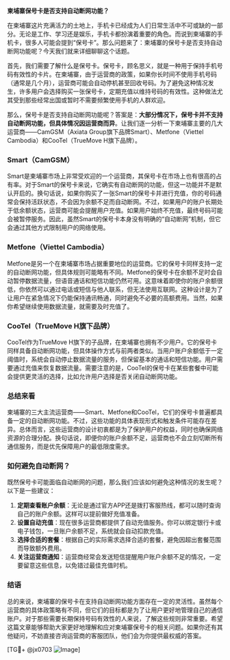 **柬埔寨保号卡是否支持自动断网功能？**

在柬埔寨这片充满活力的土地上，手机卡已经成为人们日常生活中不可或缺的一部分。无论是工作、学习还是娱乐，手机卡都扮演着重要的角色。而说到柬埔寨的手机卡，很多人可能会提到“保号卡”。那么问题来了：柬埔寨的保号卡是否支持自动断网功能呢？今天我们就来详细聊聊这个话题。

首先，我们需要了解什么是保号卡。保号卡，顾名思义，就是一种用于保持手机号码有效性的卡片。在柬埔寨，由于运营商的政策，如果你长时间不使用手机号码（通常是几个月），运营商可能会自动停机甚至回收号码。为了避免这种情况发生，许多用户会选择购买一张保号卡，定期充值以维持号码的有效性。这种做法尤其受到那些经常出国或暂时不需要频繁使用手机的人群欢迎。

那么，保号卡是否支持自动断网功能呢？答案是：**大部分情况下，保号卡并不支持自动断网功能，但具体情况因运营商而异**。让我们逐一分析一下柬埔寨主要的几大运营商——CamGSM（Axiata Group旗下品牌Smart）、Metfone（Viettel Cambodia）和CooTel（TrueMove H旗下品牌）。

### Smart（CamGSM）
Smart是柬埔寨市场上非常受欢迎的一个运营商，其保号卡在市场上也有很高的占有率。对于Smart的保号卡来说，它确实有自动断网的功能，但这一功能并不是默认开启的。换句话说，如果你购买了一张Smart的保号卡并进行充值，你的号码通常会保持活跃状态，不会因为余额不足而自动断网。不过，如果用户的账户长期处于低余额状态，运营商可能会提醒用户充值。如果用户始终不充值，最终号码可能会被暂停服务。因此，虽然Smart的保号卡本身没有明确的“自动断网”机制，但它会通过其他方式限制用户的网络使用。

### Metfone（Viettel Cambodia）
Metfone是另一个在柬埔寨市场占据重要地位的运营商。它的保号卡同样支持一定的自动断网功能，但具体规则可能略有不同。Metfone的保号卡在余额不足时会自动暂停数据流量，但语音通话和短信功能仍然可用。这意味着即使你的账户余额很低，你依然可以通过电话或短信与他人联系，但无法使用互联网。这种设计是为了让用户在紧急情况下仍能保持通讯畅通，同时避免不必要的高额费用。当然，如果你希望继续使用数据流量，就需要及时充值了。

### CooTel（TrueMove H旗下品牌）
CooTel作为TrueMove H旗下的子品牌，在柬埔寨也拥有不少用户。它的保号卡同样具备自动断网功能，但具体操作方式与前两者类似。当用户账户余额低于一定阈值时，系统会自动停止数据流量的服务，但保留基本的通话和短信功能。用户需要通过充值来恢复数据流量。需要注意的是，CooTel的保号卡在某些套餐中可能会提供更灵活的选择，比如允许用户选择是否关闭自动断网功能。

### 总结来看
柬埔寨的三大主流运营商——Smart、Metfone和CooTel，它们的保号卡普遍都具备一定的自动断网功能。不过，这些功能的具体表现形式和触发条件可能存在差异。总体而言，这些运营商的设计初衷都是为了保护用户的权益，同时也确保网络资源的合理分配。换句话说，即便你的账户余额不足，运营商也不会立刻切断所有通信服务，而是优先保障用户的最低限度需求。

### 如何避免自动断网？
既然保号卡可能面临自动断网的问题，那么我们应该如何避免这种情况的发生呢？以下是一些建议：

1. **定期查看账户余额**：无论是通过官方APP还是拨打客服热线，都可以随时查询自己的账户余额。这样可以提前做好充值准备。
2. **设置自动充值**：现在很多运营商都提供了自动充值服务。你可以绑定银行卡或电子钱包，一旦账户余额不足，系统就会自动扣款充值。
3. **选择合适的套餐**：根据自己的实际需求选择合适的套餐，避免因超出套餐范围而导致额外费用。
4. **关注运营商通知**：运营商经常会发送短信提醒用户账户余额不足的情况，一定要留意这些信息，以免错过最佳充值时机。

### 结语
总的来说，柬埔寨的保号卡在支持自动断网功能方面存在一定的灵活性。虽然每个运营商的具体政策略有不同，但它们的目标都是为了让用户更好地管理自己的通信账户。对于那些需要长期保持号码有效性的人来说，了解这些规则非常重要。希望这篇文章能够帮助大家更好地理解和应对柬埔寨保号卡的相关问题。如果你还有其他疑问，不妨直接咨询运营商的客服团队，他们会为你提供最权威的答案。

[TG💪+ @jx0703 ![Image](https://github.com/user-attachments/assets/dbca1d08-cadb-493c-b0ec-ad6f7a83f270)]